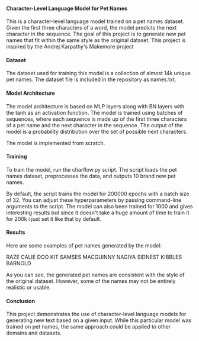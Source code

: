 #### Character-Level Language Model for Pet Names

This is a character-level language model trained on a pet names dataset. Given the first three characters of a word, the model predicts the next character in the sequence. The goal of this project is to generate new pet names that fit within the same style as the original dataset. This project is inspired by the Andrej Karpathy's Makemore project

#### Dataset
The dataset used for training this model is a collection of almost 14k unique pet names. The dataset file is included in the repository as names.txt.

#### Model Architecture
The model architecture is based on MLP layers along with BN layers with the tanh as an activation function. The model is trained using batches of sequences, where each sequence is made up of the first three characters of a pet name and the next character in the sequence. The output of the model is a probability distribution over the set of possible next characters.

The model is implemented from scratch. 

#### Training
To train the model, run the charflow.py script. The script loads the pet names dataset, preprocesses the data, and outputs 10 brand new pet names.

By default, the script trains the model for 200000 epochs with a batch size of 32. You can adjust these hyperparameters by passing command-line arguments to the script. The model can also been trained for 1000 and gives interesting results but since it doesn't take a huge amount of time to train it for 200k i just set it like that by default.


#### Results
Here are some examples of pet names generated by the model:

RAZE
CALIE
DOO
KIT
SAMSES
MACGUINNY
NAGIYA
SIDNEST
KIBBLES
BARNOLD

As you can see, the generated pet names are consistent with the style of the original dataset. However, some of the names may not be entirely realistic or usable.

#### Conclusion
This project demonstrates the use of character-level language models for generating new text based on a given input. While this particular model was trained on pet names, the same approach could be applied to other domains and datasets.

